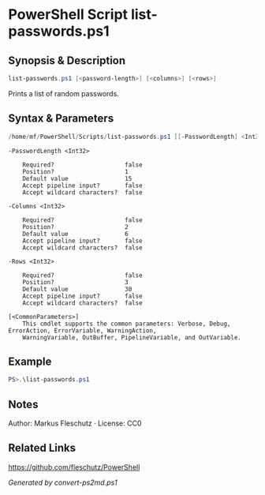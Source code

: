 # PowerShell Script list-passwords.ps1

## Synopsis & Description
```powershell
list-passwords.ps1 [<password-length>] [<columns>] [<rows>]
```

Prints a list of random passwords.

## Syntax & Parameters
```powershell
/home/mf/PowerShell/Scripts/list-passwords.ps1 [[-PasswordLength] <Int32>] [[-Columns] <Int32>] [[-Rows] <Int32>] [<CommonParameters>]
```

```
-PasswordLength <Int32>
    
    Required?                    false
    Position?                    1
    Default value                15
    Accept pipeline input?       false
    Accept wildcard characters?  false
```

```
-Columns <Int32>
    
    Required?                    false
    Position?                    2
    Default value                6
    Accept pipeline input?       false
    Accept wildcard characters?  false
```

```
-Rows <Int32>
    
    Required?                    false
    Position?                    3
    Default value                30
    Accept pipeline input?       false
    Accept wildcard characters?  false
```

```
[<CommonParameters>]
    This cmdlet supports the common parameters: Verbose, Debug, ErrorAction, ErrorVariable, WarningAction, 
    WarningVariable, OutBuffer, PipelineVariable, and OutVariable.
```

## Example
```powershell
PS>.\list-passwords.ps1
```


## Notes
Author: Markus Fleschutz · License: CC0

## Related Links
https://github.com/fleschutz/PowerShell

*Generated by convert-ps2md.ps1*
